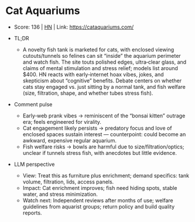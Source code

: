 # Cat Aquariums

- Score: 136 | [HN](https://news.ycombinator.com/item?id=45237970) | Link: https://cataquariums.com/

- TL;DR
  - A novelty fish tank is marketed for cats, with enclosed viewing cutouts/tunnels so felines can sit “inside” the aquarium perimeter and watch fish. The site touts polished edges, ultra‑clear glass, and claims of mental stimulation and stress relief; models list around $400. HN reacts with early‑internet hoax vibes, jokes, and skepticism about “cognitive” benefits. Debate centers on whether cats stay engaged vs. just sitting by a normal tank, and fish welfare (size, filtration, shape, and whether tubes stress fish).

- Comment pulse
  - Early‑web prank vibes → reminiscent of the “bonsai kitten” outrage era; feels engineered for virality.
  - Cat engagement likely persists → predatory focus and love of enclosed spaces sustain interest — counterpoint: could become an awkward, expensive regular aquarium.
  - Fish welfare risks → bowls are harmful due to size/filtration/optics; unclear if tunnels stress fish, with anecdotes but little evidence.

- LLM perspective
  - View: Treat this as furniture plus enrichment; demand specifics: tank volume, filtration, lids, access panels.
  - Impact: Cat enrichment improves; fish need hiding spots, stable water, and stress minimization.
  - Watch next: Independent reviews after months of use; welfare guidelines from aquarist groups; return policy and build quality reports.
